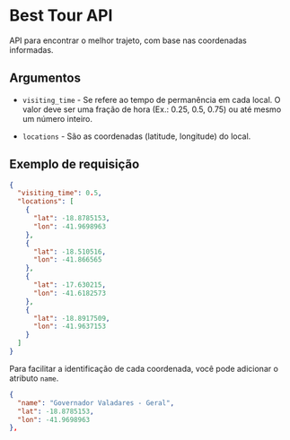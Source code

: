# Best Tour API

API para encontrar o melhor trajeto, com base nas coordenadas informadas.

## Argumentos
- `visiting_time` - Se refere ao tempo de permanência em cada local. O valor deve ser uma fração de hora (Ex.: 0.25, 0.5, 0.75) ou até mesmo um número inteiro.

- `locations` - São as coordenadas (latitude, longitude) do local.

## Exemplo de requisição
```json
{
  "visiting_time": 0.5,
  "locations": [
    {
      "lat": -18.8785153,
      "lon": -41.9698963
    },
    {
      "lat": -18.510516,
      "lon": -41.866565
    },
    {
      "lat": -17.630215,
      "lon": -41.6182573
    },
    {
      "lat": -18.8917509,
      "lon": -41.9637153
    }
  ]
}
```
Para facilitar a identificação de cada coordenada, você pode adicionar o atributo `name`.
``` json
{
  "name": "Governador Valadares - Geral",
  "lat": -18.8785153,
  "lon": -41.9698963
},
```
